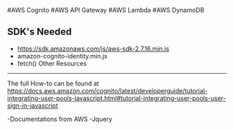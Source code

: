 #AWS Cognito
#AWS API Gateway
#AWS Lambda
#AWS DynamoDB 

SDK's Needed
------------
  - https://sdk.amazonaws.com/js/aws-sdk-2.7.16.min.js
  - amazon-cognito-identity.min.js
  - fetch()
 Other Resources
---------------
The full How-to can be found at https://docs.aws.amazon.com/cognito/latest/developerguide/tutorial-integrating-user-pools-javascript.html#tutorial-integrating-user-pools-user-sign-in-javascript

-Documentations from AWS
-Jquery 





